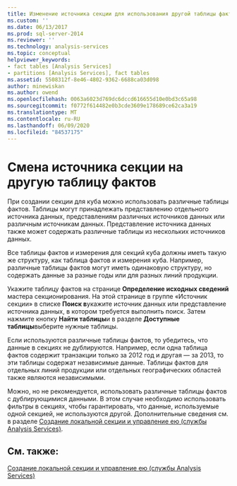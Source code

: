 ```yaml
---
title: Изменение источника секции для использования другой таблицы фактов | Документация Майкрософт
ms.custom: ''
ms.date: 06/13/2017
ms.prod: sql-server-2014
ms.reviewer: ''
ms.technology: analysis-services
ms.topic: conceptual
helpviewer_keywords:
- fact tables [Analysis Services]
- partitions [Analysis Services], fact tables
ms.assetid: 5508312f-8e46-4802-9362-6688ca03d098
author: minewiskan
ms.author: owend
ms.openlocfilehash: 0063a6023d769dc6dccd616655d10e0bd3c65a98
ms.sourcegitcommit: f0772f614482e0b3cde3609e178689ce62ca3a19
ms.translationtype: MT
ms.contentlocale: ru-RU
ms.lasthandoff: 06/09/2020
ms.locfileid: "84537175"
---
```

# <a name="change-a-partition-source-to-use-a-different-fact-table"></a>Смена источника секции на другую таблицу фактов
  При создании секции для куба можно использовать различные таблицы фактов. Таблицы могут принадлежать представлению отдельного источника данных, представлениям различных источников данных или различным источникам данных. Представление источника данных также может содержать различные таблицы из нескольких источников данных.  
  
 Все таблицы фактов и измерения для секций куба должны иметь такую же структуру, как таблица фактов и измерения куба. Например, различные таблицы фактов могут иметь одинаковую структуру, но содержать данные за разные годы или для разных линий продукции.  
  
 Укажите таблицу фактов на странице **Определение исходных сведений** мастера секционирования. На этой странице в группе «Источник секции» в списке **Поиск в**укажите источник данных или представление источника данных, в котором требуется выполнить поиск. Затем нажмите кнопку **Найти таблицы**и в разделе **Доступные таблицы**выберите нужные таблицы.  
  
 Если используются различные таблицы фактов, то убедитесь, что данные в секциях не дублируются. Например, если одна таблица фактов содержит транзакции только за 2012 год и другая — за 2013, то эти таблицы содержат независимые данные. Таблицы фактов для отдельных линий продукции или отдельных географических областей также являются независимыми.  
  
 Можно, но не рекомендуется, использовать различные таблицы фактов с дублирующимися данными. В этом случае необходимо использовать фильтры в секциях, чтобы гарантировать, что данные, используемые одной секцией, не используются другой. Дополнительные сведения см. в разделе [Создание локальной секции и управление ею (службы Analysis Services)](create-and-manage-a-local-partition-analysis-services.md).  
  
## <a name="see-also"></a>См. также:  
 [Создание локальной секции и управление ею (службы Analysis Services)](create-and-manage-a-local-partition-analysis-services.md)  
  
  
